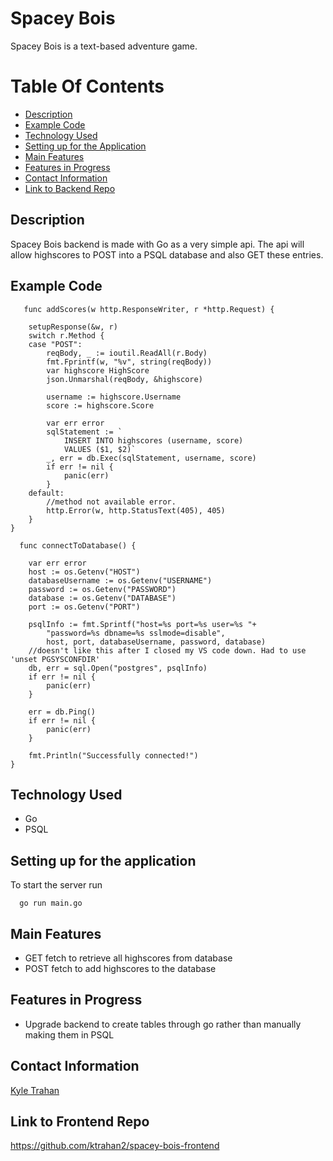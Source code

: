 # Spacey Bois

Spacey Bois is a text-based adventure game. 

# Table Of Contents 
- [Description](https://github.com/ktrahan2/spacey-bois-backend/tree/main#description)
- [Example Code](https://github.com/ktrahan2/spacey-bois-backend/tree/main#example-code)
- [Technology Used](https://github.com/ktrahan2/spacey-bois-backend/tree/main#technology-used)
- [Setting up for the Application](https://github.com/ktrahan2/spacey-bois-backend/tree/main#setting-up-for-the-application)
- [Main Features](https://github.com/ktrahan2/spacey-bois-backend/tree/main#main-features)
- [Features in Progress](https://github.com/ktrahan2/spacey-bois-backend/tree/main#features-in-progress)
- [Contact Information](https://github.com/ktrahan2/spacey-bois-backend/tree/main#contact-information)
- [Link to Backend Repo](https://github.com/ktrahan2/spacey-bois-backend/tree/main#link-to-frontend-repo)

## Description

Spacey Bois backend is made with Go as a very simple api. The api will allow highscores to POST into a PSQL database and also GET these entries.

## Example Code 
```
   func addScores(w http.ResponseWriter, r *http.Request) {

	setupResponse(&w, r)
	switch r.Method {
	case "POST":
		reqBody, _ := ioutil.ReadAll(r.Body)
		fmt.Fprintf(w, "%v", string(reqBody))
		var highscore HighScore
		json.Unmarshal(reqBody, &highscore)

		username := highscore.Username
		score := highscore.Score

		var err error
		sqlStatement := `
			INSERT INTO highscores (username, score)
			VALUES ($1, $2)`
		_, err = db.Exec(sqlStatement, username, score)
		if err != nil {
			panic(err)
		}
	default:
		//method not available error.
		http.Error(w, http.StatusText(405), 405)
	}
} 
```
   
```
  func connectToDatabase() {

	var err error
	host := os.Getenv("HOST")
	databaseUsername := os.Getenv("USERNAME")
	password := os.Getenv("PASSWORD")
	database := os.Getenv("DATABASE")
	port := os.Getenv("PORT")

	psqlInfo := fmt.Sprintf("host=%s port=%s user=%s "+
		"password=%s dbname=%s sslmode=disable",
		host, port, databaseUsername, password, database)
	//doesn't like this after I closed my VS code down. Had to use 'unset PGSYSCONFDIR'
	db, err = sql.Open("postgres", psqlInfo)
	if err != nil {
		panic(err)
	}

	err = db.Ping()
	if err != nil {
		panic(err)
	}

	fmt.Println("Successfully connected!")
}
```

## Technology Used

- Go
- PSQL



## Setting up for the application

To start the server run

``` 
  go run main.go
```

## Main Features

- GET fetch to retrieve all highscores from database
- POST fetch to add highscores to the database

## Features in Progress

- Upgrade backend to create tables through go rather than manually making them in PSQL

## Contact Information

[Kyle Trahan](https://www.linkedin.com/in/kyle-trahan-8384678b/)

## Link to Frontend Repo
https://github.com/ktrahan2/spacey-bois-frontend



